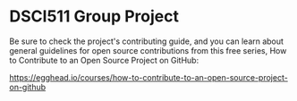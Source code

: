 # DSCI511 Group Project

Be sure to check the project's contributing guide, and you can learn about general guidelines for open source contributions from this free series, How to Contribute to an Open Source Project on GitHub:

https://egghead.io/courses/how-to-contribute-to-an-open-source-project-on-github
